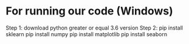 # For running our code (Windows)
Step 1: download python greater or equal 3.6 version
Step 2: pip install sklearn
	pip install numpy 
	pip install matplotlib
	pip install seaborn
	
